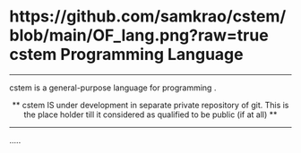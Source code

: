 <p align="center">
   <h1> <b> https://github.com/samkrao/cstem/blob/main/OF_lang.png?raw=true cstem Programming Language</b> </h1>
</p>



<hr>


cstem is a general-purpose language for programming .

<p align="center">  ** cstem IS under development in separate private repository of git.  This is the place holder till it considered as qualified to be public (if at all)  **  </p>

<hr>



.....
